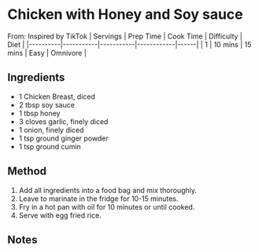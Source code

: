 # Chicken with Honey and Soy sauce
From: Inspired by TikTok
| Servings | Prep Time | Cook Time | Difficulty | Diet | 
|----------|-----------|-----------|------------|------|
| 1 | 10 mins | 15 mins | Easy | Omnivore |

## Ingredients
* 1 Chicken Breast, diced
* 2 tbsp soy sauce
* 1 tbsp honey
* 3 cloves garlic, finely diced
* 1 onion, finely diced
* 1 tsp ground ginger powder
* 1 tsp ground cumin

## Method
1. Add all ingredients into a food bag and mix thoroughly.
2. Leave to marinate in the fridge for 10-15 minutes.
3. Fry in a hot pan with oil for 10 minutes or until cooked.
4. Serve with egg fried rice.

## Notes